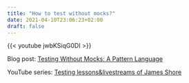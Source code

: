 ```yaml
---
title: "How to test without mocks?"
date: 2021-04-10T23:06:23+02:00
draft: false
---
```


{{< youtube jwbKSiqG0DI >}}

Blog post: [Testing Without Mocks: A Pattern Language](http://www.jamesshore.com/v2/blog/2018/testing-without-mocks)

YouTube series: [Testing lessons&livestreams of James Shore](https://www.youtube.com/playlist?list=PLD-LK0HSm0Hpp-OspFpZ32uY766YntGVQ)
